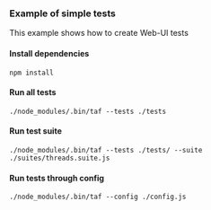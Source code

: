 ### Example of simple tests
This example shows how to create Web-UI tests
#### Install dependencies
```
npm install
```
#### Run all tests
```
./node_modules/.bin/taf --tests ./tests
```
#### Run test suite
```
./node_modules/.bin/taf --tests ./tests/ --suite ./suites/threads.suite.js
```
#### Run tests through config
 ```
./node_modules/.bin/taf --config ./config.js 
 ```